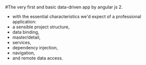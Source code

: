 #The very first and basic data-driven app by angular js 2.
* with the essential characteristics we'd expect of a professional application: 
* a sensible project structure,
* data binding, 
* master/detail, 
* services,
* dependency injection,
* navigation, 
* and remote data access.
